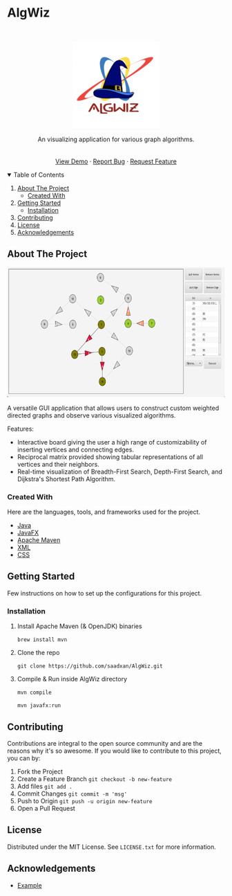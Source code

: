 # AlgWiz


<!-- PROJECT LOGO -->
<br />
<p align="center">
  <a href="https://github.com/saadxan/AlgWiz/">
    <img src="assets/logo.png" alt="Logo" width="200" height="200">
  </a>
  <p align="center">
    An visualizing application for various graph algorithms.
    <br />
    <a href="https://github.com/saadxan/AlgWiz/README.md">
    <br />
    <br />
    <a href="assets/demo.md">View Demo</a>
    ·
    <a href="https://github.com/saadxan/AlgWiz/issues">Report Bug</a>
    ·
    <a href="https://github.com/saadxan/AlgWiz/issues">Request Feature</a>
  </p>
</p>



<!-- TABLE OF CONTENTS -->
<details open="open">
  <summary>Table of Contents</summary>
  <ol>
    <li>
      <a href="#about-the-project">About The Project</a>
      <ul>
        <li><a href="#created-with">Created With</a></li>
      </ul>
    </li>
    <li>
      <a href="#getting-started">Getting Started</a>
      <ul>
        <li><a href="#installation">Installation</a></li>
      </ul>
    </li>
    <li><a href="#contributing">Contributing</a></li>
    <li><a href="#license">License</a></li>
    <li><a href="#acknowledgements">Acknowledgements</a></li>
  </ol>
</details>



<!-- ABOUT THE PROJECT -->
## About The Project

<img src="assets/sample-demo.png" alt="sample-demo" width="640" height="300">

A versatile GUI application that allows users to construct custom weighted directed graphs and observe various visualized algorithms. 

Features:
* Interactive board giving the user a high range of customizability of inserting vertices and connecting edges.
* Reciprocal matrix provided showing tabular representations of all vertices and their neighbors.
* Real-time visualization of Breadth-First Search, Depth-First Search, and Dijkstra's Shortest Path Algorithm.



### Created With

Here are the languages, tools, and frameworks used for the project.
* [Java](https://www.java.com/)
* [JavaFX](https://openjfx.io/)
* [Apache Maven](https://maven.apache.org/)
* [XML](https://www.w3.org/XML/)
* [CSS](https://www.w3.org/CSS/)



<!-- GETTING STARTED -->
## Getting Started

Few instructions on how to set up the configurations for this project.

### Installation

1. Install Apache Maven (& OpenJDK) binaries
   ```
   brew install mvn
   ```
2. Clone the repo
   ```
   git clone https://github.com/saadxan/AlgWiz.git
   ```
3. Compile & Run inside AlgWiz directory
   ```
   mvn compile
   ```
   ```
   mvn javafx:run
   ```



<!-- CONTRIBUTING -->
## Contributing

Contributions are integral to the open source community and are the reasons why it's so awesome. If you would like to contribute to this project, you can by: 

1. Fork the Project
2. Create a Feature Branch `git checkout -b new-feature`
3. Add files `git add .`
4. Commit Changes `git commit -m 'msg'`
5. Push to Origin `git push -u origin new-feature`
6. Open a Pull Request



<!-- LICENSE -->
## License

Distributed under the MIT License. See `LICENSE.txt` for more information.



<!-- ACKNOWLEDGEMENTS -->
## Acknowledgements

* [Example](https://www.example.com)
